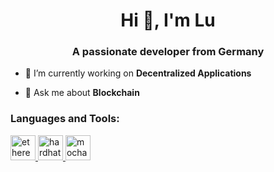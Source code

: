 <h1 align="center">Hi 👋, I'm Lu</h1>
<h3 align="center">A passionate developer from Germany</h3>

- 🔭 I’m currently working on **Decentralized Applications**

- 💬 Ask me about **Blockchain**


<h3 align="left">Languages and Tools:</h3>
<p align="left"> <a href="https://ethereum.org/" target="_blank"> <img src="https://ethereum.org/static/a110735dade3f354a46fc2446cd52476/415a1/eth-home-icon.png" alt="ethereum" height="40"/> </a> 
<a href="hhttps://hardhat.org/" target="_blank"> <img src="https://hardhat.org/assets/img/Hardhat-logo.652a7049.svg" alt="hardhat" height="40"/> </a>
<a href="https://mochajs.org/" target="_blank"> <img src="https://camo.githubusercontent.com/58045a79a69afea4cab1cea6def6d911fba3956cf5fd683addf41c032aa64088/68747470733a2f2f636c6475702e636f6d2f78465646784f696f41552e737667" alt="mocha" height="40"/> </a>
 </p>

